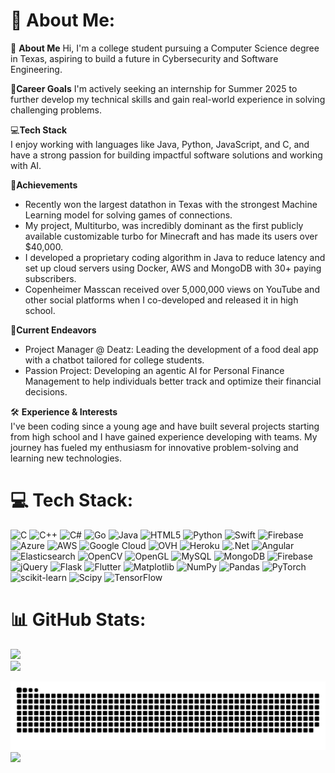 # 💫 About Me:
👋 **About Me**
Hi, I'm a college student pursuing a Computer Science degree in Texas, aspiring to build a future in Cybersecurity and Software Engineering.

🌟**Career Goals**
I'm actively seeking an internship for Summer 2025 to further develop my technical skills and gain real-world experience in solving challenging problems.

💻**Tech Stack**<br>I enjoy working with languages like Java, Python, JavaScript, and C, and have a strong passion for building impactful software solutions and working with AI.

🎯**Achievements**
- Recently won the largest datathon in Texas with the strongest Machine Learning model for solving games of connections.
- My project, Multiturbo, was incredibly dominant as the first publicly available customizable turbo for Minecraft and has made its users over $40,000.
- I developed a proprietary coding algorithm in Java to reduce latency and set up cloud servers using Docker, AWS and MongoDB with 30+ paying subscribers.
- Copenheimer Masscan received over 5,000,000 views on YouTube and other social platforms when I co-developed and released it in high school.

🚀**Current Endeavors**
- Project Manager @ Deatz: Leading the development of a food deal app  with a chatbot tailored for college students.
- Passion Project: Developing an agentic AI for Personal Finance Management to help individuals better track and optimize their financial decisions.

🛠 **Experience & Interests**<br>I've been coding since a young age and have built several projects starting from high school and I have gained experience developing with teams. My journey has fueled my enthusiasm for innovative problem-solving and learning new technologies.


# 💻 Tech Stack:
![C](https://img.shields.io/badge/c-%2300599C.svg?style=flat-square&logo=c&logoColor=white) ![C++](https://img.shields.io/badge/c++-%2300599C.svg?style=flat-square&logo=c%2B%2B&logoColor=white) ![C#](https://img.shields.io/badge/c%23-%23239120.svg?style=flat-square&logo=csharp&logoColor=white) ![Go](https://img.shields.io/badge/go-%2300ADD8.svg?style=flat-square&logo=go&logoColor=white) ![Java](https://img.shields.io/badge/java-%23ED8B00.svg?style=flat-square&logo=openjdk&logoColor=white) ![HTML5](https://img.shields.io/badge/html5-%23E34F26.svg?style=flat-square&logo=html5&logoColor=white) ![Python](https://img.shields.io/badge/python-3670A0?style=flat-square&logo=python&logoColor=ffdd54) ![Swift](https://img.shields.io/badge/swift-F54A2A?style=flat-square&logo=swift&logoColor=white) ![Firebase](https://img.shields.io/badge/firebase-%23039BE5.svg?style=flat-square&logo=firebase) ![Azure](https://img.shields.io/badge/azure-%230072C6.svg?style=flat-square&logo=microsoftazure&logoColor=white) ![AWS](https://img.shields.io/badge/AWS-%23FF9900.svg?style=flat-square&logo=amazon-aws&logoColor=white) ![Google Cloud](https://img.shields.io/badge/GoogleCloud-%234285F4.svg?style=flat-square&logo=google-cloud&logoColor=white) ![OVH](https://img.shields.io/badge/ovh-%23123F6D.svg?style=flat-square&logo=ovh&logoColor=#123F6D) ![Heroku](https://img.shields.io/badge/heroku-%23430098.svg?style=flat-square&logo=heroku&logoColor=white) ![.Net](https://img.shields.io/badge/.NET-5C2D91?style=flat-square&logo=.net&logoColor=white) ![Angular](https://img.shields.io/badge/angular-%23DD0031.svg?style=flat-square&logo=angular&logoColor=white) ![Elasticsearch](https://img.shields.io/badge/elasticsearch-%230377CC.svg?style=flat-square&logo=elasticsearch&logoColor=white) ![OpenCV](https://img.shields.io/badge/opencv-%23white.svg?style=flat-square&logo=opencv&logoColor=white) ![OpenGL](https://img.shields.io/badge/OpenGL-%23FFFFFF.svg?style=flat-square&logo=opengl) ![MySQL](https://img.shields.io/badge/mysql-4479A1.svg?style=flat-square&logo=mysql&logoColor=white) ![MongoDB](https://img.shields.io/badge/MongoDB-%234ea94b.svg?style=flat-square&logo=mongodb&logoColor=white) ![Firebase](https://img.shields.io/badge/firebase-a08021?style=flat-square&logo=firebase&logoColor=ffcd34) ![jQuery](https://img.shields.io/badge/jquery-%230769AD.svg?style=flat-square&logo=jquery&logoColor=white) ![Flask](https://img.shields.io/badge/flask-%23000.svg?style=flat-square&logo=flask&logoColor=white) ![Flutter](https://img.shields.io/badge/Flutter-%2302569B.svg?style=flat-square&logo=Flutter&logoColor=white) ![Matplotlib](https://img.shields.io/badge/Matplotlib-%23ffffff.svg?style=flat-square&logo=Matplotlib&logoColor=black) ![NumPy](https://img.shields.io/badge/numpy-%23013243.svg?style=flat-square&logo=numpy&logoColor=white) ![Pandas](https://img.shields.io/badge/pandas-%23150458.svg?style=flat-square&logo=pandas&logoColor=white) ![PyTorch](https://img.shields.io/badge/PyTorch-%23EE4C2C.svg?style=flat-square&logo=PyTorch&logoColor=white) ![scikit-learn](https://img.shields.io/badge/scikit--learn-%23F7931E.svg?style=flat-square&logo=scikit-learn&logoColor=white) ![Scipy](https://img.shields.io/badge/SciPy-%230C55A5.svg?style=flat-square&logo=scipy&logoColor=%white) ![TensorFlow](https://img.shields.io/badge/TensorFlow-%23FF6F00.svg?style=flat-square&logo=TensorFlow&logoColor=white)
# 📊 GitHub Stats:
![](https://github-readme-streak-stats.herokuapp.com/?user=hashPirate&theme=gruvbox&hide_border=false)<br/>
![](https://github-readme-stats.vercel.app/api/top-langs/?username=hashPirate&theme=gruvbox&hide_border=false&include_all_commits=false&count_private=true&layout=compact)

<picture>
  <source media="(prefers-color-scheme: dark)" srcset="https://raw.githubusercontent.com/hashPirate/hashPirate/output/github-snake-dark.svg" />
  <source media="(prefers-color-scheme: light)" srcset="https://raw.githubusercontent.com/hashPirate/hashPirate/output/github-snake.svg" />
  <img alt="github-snake" src="https://raw.githubusercontent.com/hashPirate/hashPirate/output/github-snake.svg" />
</picture>

<img src="https://komarev.com/ghpvc/?username=hashpirate&color=brightgreen">
